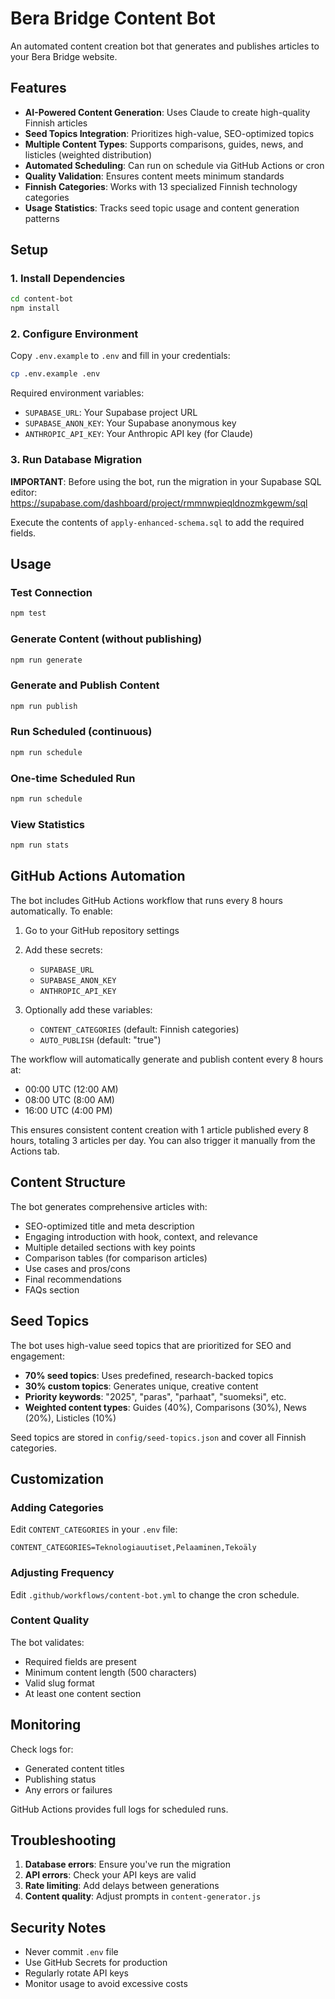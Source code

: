 # Bera Bridge Content Bot

An automated content creation bot that generates and publishes articles to your Bera Bridge website.

## Features

- **AI-Powered Content Generation**: Uses Claude to create high-quality Finnish articles
- **Seed Topics Integration**: Prioritizes high-value, SEO-optimized topics
- **Multiple Content Types**: Supports comparisons, guides, news, and listicles (weighted distribution)
- **Automated Scheduling**: Can run on schedule via GitHub Actions or cron
- **Quality Validation**: Ensures content meets minimum standards
- **Finnish Categories**: Works with 13 specialized Finnish technology categories
- **Usage Statistics**: Tracks seed topic usage and content generation patterns

## Setup

### 1. Install Dependencies

```bash
cd content-bot
npm install
```

### 2. Configure Environment

Copy `.env.example` to `.env` and fill in your credentials:

```bash
cp .env.example .env
```

Required environment variables:
- `SUPABASE_URL`: Your Supabase project URL
- `SUPABASE_ANON_KEY`: Your Supabase anonymous key
- `ANTHROPIC_API_KEY`: Your Anthropic API key (for Claude)

### 3. Run Database Migration

**IMPORTANT**: Before using the bot, run the migration in your Supabase SQL editor:
https://supabase.com/dashboard/project/rmmnwpieqldnozmkgewm/sql

Execute the contents of `apply-enhanced-schema.sql` to add the required fields.

## Usage

### Test Connection
```bash
npm test
```

### Generate Content (without publishing)
```bash
npm run generate
```

### Generate and Publish Content
```bash
npm run publish
```

### Run Scheduled (continuous)
```bash
npm run schedule
```

### One-time Scheduled Run
```bash
npm run schedule
```

### View Statistics
```bash
npm run stats
```

## GitHub Actions Automation

The bot includes GitHub Actions workflow that runs every 8 hours automatically. To enable:

1. Go to your GitHub repository settings
2. Add these secrets:
   - `SUPABASE_URL`
   - `SUPABASE_ANON_KEY`
   - `ANTHROPIC_API_KEY`

3. Optionally add these variables:
   - `CONTENT_CATEGORIES` (default: Finnish categories)
   - `AUTO_PUBLISH` (default: "true")

The workflow will automatically generate and publish content every 8 hours at:
- 00:00 UTC (12:00 AM)
- 08:00 UTC (8:00 AM)
- 16:00 UTC (4:00 PM)

This ensures consistent content creation with 1 article published every 8 hours, totaling 3 articles per day. You can also trigger it manually from the Actions tab.

## Content Structure

The bot generates comprehensive articles with:
- SEO-optimized title and meta description
- Engaging introduction with hook, context, and relevance
- Multiple detailed sections with key points
- Comparison tables (for comparison articles)
- Use cases and pros/cons
- Final recommendations
- FAQs section

## Seed Topics

The bot uses high-value seed topics that are prioritized for SEO and engagement:

- **70% seed topics**: Uses predefined, research-backed topics
- **30% custom topics**: Generates unique, creative content
- **Priority keywords**: "2025", "paras", "parhaat", "suomeksi", etc.
- **Weighted content types**: Guides (40%), Comparisons (30%), News (20%), Listicles (10%)

Seed topics are stored in `config/seed-topics.json` and cover all Finnish categories.

## Customization

### Adding Categories
Edit `CONTENT_CATEGORIES` in your `.env` file:
```
CONTENT_CATEGORIES=Teknologiauutiset,Pelaaminen,Tekoäly
```

### Adjusting Frequency
Edit `.github/workflows/content-bot.yml` to change the cron schedule.

### Content Quality
The bot validates:
- Required fields are present
- Minimum content length (500 characters)
- Valid slug format
- At least one content section

## Monitoring

Check logs for:
- Generated content titles
- Publishing status
- Any errors or failures

GitHub Actions provides full logs for scheduled runs.

## Troubleshooting

1. **Database errors**: Ensure you've run the migration
2. **API errors**: Check your API keys are valid
3. **Rate limiting**: Add delays between generations
4. **Content quality**: Adjust prompts in `content-generator.js`

## Security Notes

- Never commit `.env` file
- Use GitHub Secrets for production
- Regularly rotate API keys
- Monitor usage to avoid excessive costs